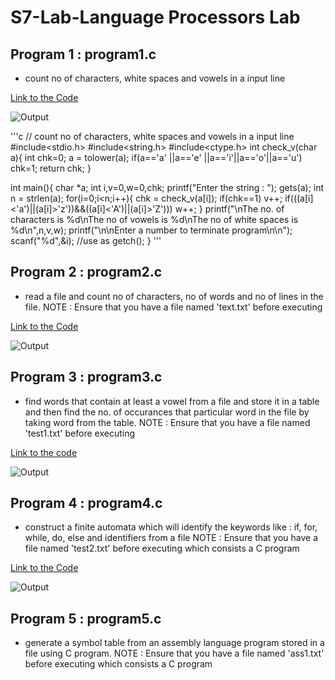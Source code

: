 # S7-Lab-Language Processors Lab

## Program 1 : program1.c
- count no of characters, white spaces and vowels in a input line

[Link to the Code](https://github.com/vedanshdwivedi/S7-Lab1-Language_Processors-Lab/blob/master/program1.c)

![Output](https://github.com/vedanshdwivedi/S7-Lab1-Language_Processors-Lab/blob/master/program1.png?raw=true)

'''c
// count no of characters, white spaces and vowels in a input line
#include<stdio.h>
#include<string.h>
#include<ctype.h>
int check_v(char a){
	int chk=0;
	a = tolower(a);
	if(a=='a' ||a=='e' ||a=='i'||a=='o'||a=='u')
		chk=1;
	return chk;
}

int main(){
	char *a;
	int i,v=0,w=0,chk;
	printf("Enter the string : ");
	gets(a);
	int n = strlen(a);
	for(i=0;i<n;i++){
		chk = check_v(a[i]);
		if(chk==1)
			v++;
		if(((a[i]<'a')||(a[i]>'z'))&&((a[i]<'A')||(a[i]>'Z')))
			w++;
	}
	printf("\nThe no. of characters is %d\nThe no of vowels is %d\nThe no of white spaces is %d\n",n,v,w);
	printf("\n\nEnter a number to terminate program\n\n");	
	scanf("%d",&i); //use as getch();
}
'''


## Program 2 : program2.c
- read a file and count no of characters, no of words and no of lines in the file.
NOTE : Ensure that you have a file named 'text.txt' before executing

[Link to the Code](https://github.com/vedanshdwivedi/S7-Lab1-Language_Processors-Lab/blob/master/program2.c)

![Output](https://github.com/vedanshdwivedi/S7-Lab1-Language_Processors-Lab/blob/master/program2.png?raw=true)


## Program 3 : program3.c
- find words that contain at least a vowel from a file and store it in a table and then find the no. of occurances that particular word in the file by taking word from the table.
NOTE : Ensure that you have a file named 'test1.txt' before executing

[Link to the code](https://github.com/vedanshdwivedi/S7-Lab1-Language_Processors-Lab/blob/master/program3.c)

![Output](https://github.com/vedanshdwivedi/S7-Lab1-Language_Processors-Lab/blob/master/program3.png?raw=true)


## Program 4 : program4.c
- construct a finite automata which will identify the keywords like : if, for, while, do, else and identifiers from a file
NOTE : Ensure that you have a file named 'test2.txt' before executing which consists a C program

[Link to the Code](https://github.com/vedanshdwivedi/S7-Lab1-Language_Processors-Lab/blob/master/program4.c)

![Output](https://github.com/vedanshdwivedi/S7-Lab1-Language_Processors-Lab/blob/master/program4.png?raw=true)

## Program 5 : program5.c
- generate a symbol table from an assembly language program stored in a file using C program.
NOTE : Ensure that you have a file named 'ass1.txt' before executing which consists a C program


